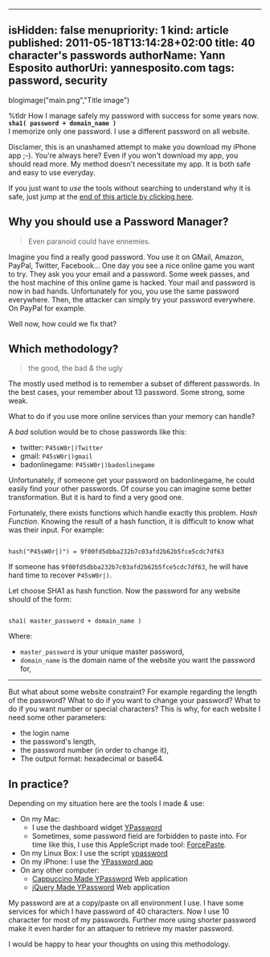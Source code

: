 -----
isHidden:       false
menupriority:   1
kind:           article
published: 2011-05-18T13:14:28+02:00
title: 40 character's passwords
authorName: Yann Esposito
authorUri: yannesposito.com
tags: password, security
-----
blogimage("main.png","Title image")

<div class="intro">

%tldr How I manage safely my password with success for some years now.  
**`sha1( password + domain_name )`**  
I memorize only one password.
I use a different password on all website.

</div>

Disclamer, this is an unashamed attempt to make you download my iPhone app ;-). 
You're always here?
Even if you won't download my app, you should read more.
My method doesn't necessitate my app.
It is both safe and easy to use everyday.

If you just want to _use_ the tools without searching to understand why it is safe, just jump at the [end of this article by clicking here](#in-practice).

## Why you should use a Password Manager?

> Even paranoid could have ennemies.

Imagine you find a really good password. You use it on GMail, Amazon, PayPal, Twitter, Facebook...
One day you see a nice online game you want to try. 
They ask you your email and a password.
Some week passes, and the host machine of this online game is hacked.
Your mail and password is now in bad hands.
Unfortunately for you, you use the same password everywhere. 
Then, the attacker can simply try your password everywhere. 
On PayPal for example.

Well now, how could we fix that?

## Which methodology?

> the good, the bad _&_ the ugly

The mostly used method is to remember a subset of different passwords.
In the best cases, your remember about 13 password.
Some strong, some weak.

What to do if you use more online services 
than your memory can handle?

A _bad_ solution would be to
chose passwords like this:

- twitter: `P45sW0r|)Twitter`
- gmail: `P45sW0r|)gmail`
- badonlinegame: `P45sW0r|)badonlinegame`

Unfortunately, if someone get your password on 
badonlinegame, he could easily find your other passwords.
Of course you can imagine some better transformation. But it is hard to find a very good one.

Fortunately, there exists functions which handle exactly this problem. 
_Hash Function_.
Knowing the result of a hash function, it is difficult to know what was their input.
For example:

<code class="zsh">
hash("P45sW0r|)") = 9f00fd5dbba232b7c03afd2b62b5fce5cdc7df63
</code>

If someone has `9f00fd5dbba232b7c03afd2b62b5fce5cdc7df63`,
he will have hard time to recover `P45sW0r|)`.

Let choose SHA1 as hash function. 
Now the password for any website should 
of the form:

<code lang="zsh">
sha1( master_password + domain_name )
</code>

Where:

- `master_password` is your unique master password,
- `domain_name` is the domain name of the website you want the password for,

---

But what about some website constraint?
For example regarding the length of the password?
What to do if you want to change your password?
What to do if you want number or special characters?
This is why, for each website I need some other parameters:

- the login name
- the password's length,
- the password number (in order to change it),
- The output format: hexadecimal or base64.

## In practice?

Depending on my situation here are the tools I made _&_ use:

- On my Mac: 
  - I use the dashboard widget [YPassword](http://yannesposito.com/Scratch/files/YPassword-1.7.zip)
  - Sometimes, some password field are forbidden to paste into. For time like this, I use this AppleScript made tool: [ForcePaste](http://yannesposito.com/Scratch/files/forcePaste.app.zip). 
- On my Linux Box: I use the script [ypassword](http://github.com/yogsototh/getpass)
- On my iPhone: I use the [YPassword app](http://itunes.apple.com/WebObjects/MZStore.woa/wa/viewSoftware?id=436268354&mt=8)
- On any other computer:
  - [Cappuccino Made YPassword](http://yannesposito.com/Scratch/en/softwares/ypassword/web/) Web application
  - [jQuery Made YPassword](http://yannesposito.com/Scratch/en/softwares/ypassword/iphoneweb/) Web application

My password are at a copy/paste on all environment I use. I have some services for which I have password of 40 characters. 
Now I use 10 character for most of my passwords.
Further more using shorter password make it even harder for an attaquer to retrieve my master password.

I would be happy to hear your thoughts on using this methodology.
